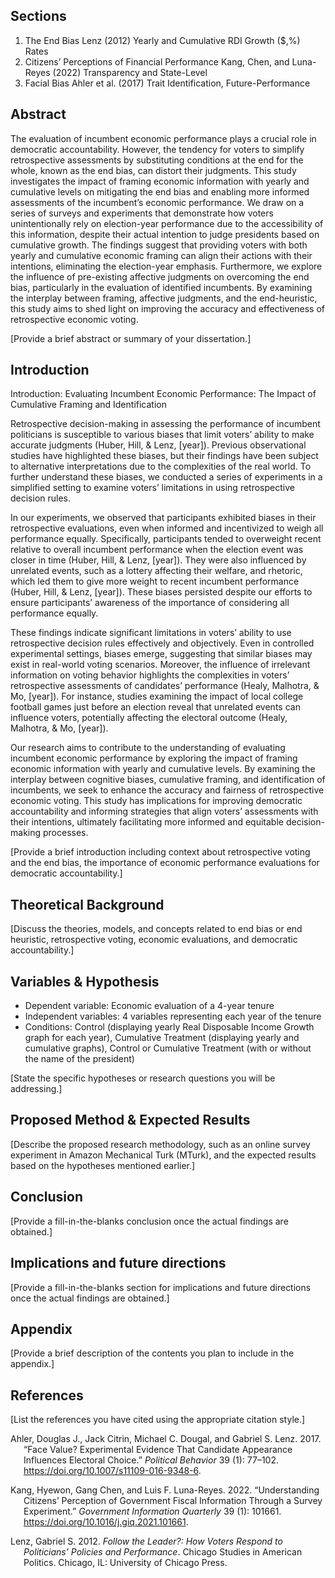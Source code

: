 
## Sections

1)  The End Bias Lenz (2012) Yearly and Cumulative RDI Growth (\$,%)
    Rates
2)  Citizens’ Perceptions of Financial Performance Kang, Chen, and
    Luna-Reyes (2022) Transparency and State-Level
3)  Facial Bias Ahler et al. (2017) Trait Identification,
    Future-Performance

## Abstract

The evaluation of incumbent economic performance plays a crucial role in
democratic accountability. However, the tendency for voters to simplify
retrospective assessments by substituting conditions at the end for the
whole, known as the end bias, can distort their judgments. This study
investigates the impact of framing economic information with yearly and
cumulative levels on mitigating the end bias and enabling more informed
assessments of the incumbent’s economic performance. We draw on a series
of surveys and experiments that demonstrate how voters unintentionally
rely on election-year performance due to the accessibility of this
information, despite their actual intention to judge presidents based on
cumulative growth. The findings suggest that providing voters with both
yearly and cumulative economic framing can align their actions with
their intentions, eliminating the election-year emphasis. Furthermore,
we explore the influence of pre-existing affective judgments on
overcoming the end bias, particularly in the evaluation of identified
incumbents. By examining the interplay between framing, affective
judgments, and the end-heuristic, this study aims to shed light on
improving the accuracy and effectiveness of retrospective economic
voting.

\[Provide a brief abstract or summary of your dissertation.\]

## Introduction

Introduction: Evaluating Incumbent Economic Performance: The Impact of
Cumulative Framing and Identification

Retrospective decision-making in assessing the performance of incumbent
politicians is susceptible to various biases that limit voters’ ability
to make accurate judgments (Huber, Hill, & Lenz, \[year\]). Previous
observational studies have highlighted these biases, but their findings
have been subject to alternative interpretations due to the complexities
of the real world. To further understand these biases, we conducted a
series of experiments in a simplified setting to examine voters’
limitations in using retrospective decision rules.

In our experiments, we observed that participants exhibited biases in
their retrospective evaluations, even when informed and incentivized to
weigh all performance equally. Specifically, participants tended to
overweight recent relative to overall incumbent performance when the
election event was closer in time (Huber, Hill, & Lenz, \[year\]). They
were also influenced by unrelated events, such as a lottery affecting
their welfare, and rhetoric, which led them to give more weight to
recent incumbent performance (Huber, Hill, & Lenz, \[year\]). These
biases persisted despite our efforts to ensure participants’ awareness
of the importance of considering all performance equally.

These findings indicate significant limitations in voters’ ability to
use retrospective decision rules effectively and objectively. Even in
controlled experimental settings, biases emerge, suggesting that similar
biases may exist in real-world voting scenarios. Moreover, the influence
of irrelevant information on voting behavior highlights the complexities
in voters’ retrospective assessments of candidates’ performance (Healy,
Malhotra, & Mo, \[year\]). For instance, studies examining the impact of
local college football games just before an election reveal that
unrelated events can influence voters, potentially affecting the
electoral outcome (Healy, Malhotra, & Mo, \[year\]).

Our research aims to contribute to the understanding of evaluating
incumbent economic performance by exploring the impact of framing
economic information with yearly and cumulative levels. By examining the
interplay between cognitive biases, cumulative framing, and
identification of incumbents, we seek to enhance the accuracy and
fairness of retrospective economic voting. This study has implications
for improving democratic accountability and informing strategies that
align voters’ assessments with their intentions, ultimately facilitating
more informed and equitable decision-making processes.

\[Provide a brief introduction including context about retrospective
voting and the end bias, the importance of economic performance
evaluations for democratic accountability.\]

## Theoretical Background

\[Discuss the theories, models, and concepts related to end bias or end
heuristic, retrospective voting, economic evaluations, and democratic
accountability.\]

## Variables & Hypothesis

- Dependent variable: Economic evaluation of a 4-year tenure
- Independent variables: 4 variables representing each year of the
  tenure
- Conditions: Control (displaying yearly Real Disposable Income Growth
  graph for each year), Cumulative Treatment (displaying yearly and
  cumulative graphs), Control or Cumulative Treatment (with or without
  the name of the president)

\[State the specific hypotheses or research questions you will be
addressing.\]

## Proposed Method & Expected Results

\[Describe the proposed research methodology, such as an online survey
experiment in Amazon Mechanical Turk (MTurk), and the expected results
based on the hypotheses mentioned earlier.\]

## Conclusion

\[Provide a fill-in-the-blanks conclusion once the actual findings are
obtained.\]

## Implications and future directions

\[Provide a fill-in-the-blanks section for implications and future
directions once the actual findings are obtained.\]

## Appendix

\[Provide a brief description of the contents you plan to include in the
appendix.\]

## References

\[List the references you have cited using the appropriate citation
style.\]

<div id="refs" class="references csl-bib-body hanging-indent">

<div id="ref-ahlerFaceValueExperimental2017" class="csl-entry">

Ahler, Douglas J., Jack Citrin, Michael C. Dougal, and Gabriel S. Lenz.
2017. “Face Value? Experimental Evidence That Candidate Appearance
Influences Electoral Choice.” *Political Behavior* 39 (1): 77–102.
<https://doi.org/10.1007/s11109-016-9348-6>.

</div>

<div id="ref-kangUnderstandingCitizensPerception2022a"
class="csl-entry">

Kang, Hyewon, Gang Chen, and Luis F. Luna-Reyes. 2022. “Understanding
Citizens’ Perception of Government Fiscal Information Through a Survey
Experiment.” *Government Information Quarterly* 39 (1): 101661.
<https://doi.org/10.1016/j.giq.2021.101661>.

</div>

<div id="ref-lenzFollowLeaderHow2012" class="csl-entry">

Lenz, Gabriel S. 2012. *Follow the Leader?: How Voters Respond to
Politicians’ Policies and Performance*. Chicago Studies in American
Politics. Chicago, IL: University of Chicago Press.

</div>

</div>
